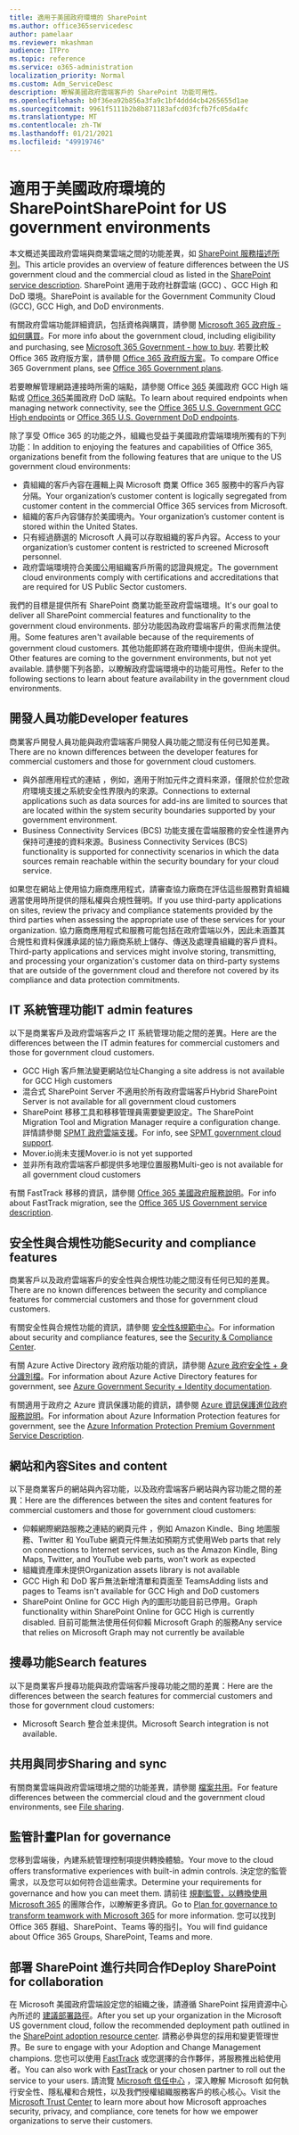 ```yaml
---
title: 適用于美國政府環境的 SharePoint
ms.author: office365servicedesc
author: pamelaar
ms.reviewer: mkashman
audience: ITPro
ms.topic: reference
ms.service: o365-administration
localization_priority: Normal
ms.custom: Adm_ServiceDesc
description: 瞭解美國政府雲端客戶的 SharePoint 功能可用性。
ms.openlocfilehash: b0f36ea92b856a3fa9c1bf4ddd4cb4265655d1ae
ms.sourcegitcommit: 9961f5111b2b8b871183afcd03fcfb7fc05da4fc
ms.translationtype: MT
ms.contentlocale: zh-TW
ms.lasthandoff: 01/21/2021
ms.locfileid: "49919746"
---
```

# <a name="sharepoint-for-us-government-environments"></a><span data-ttu-id="80107-103">適用于美國政府環境的 SharePoint</span><span class="sxs-lookup"><span data-stu-id="80107-103">SharePoint for US government environments</span></span>

<span data-ttu-id="80107-104">本文概述美國政府雲端與商業雲端之間的功能差異，如 [SharePoint 服務描述所列](/office365/servicedescriptions/sharepoint-online-service-description/sharepoint-online-service-description)。</span><span class="sxs-lookup"><span data-stu-id="80107-104">This article provides an overview of feature differences between the US government cloud and the commercial cloud as listed in the [SharePoint service description](/office365/servicedescriptions/sharepoint-online-service-description/sharepoint-online-service-description).</span></span> <span data-ttu-id="80107-105">SharePoint 適用于政府社群雲端 (GCC) 、GCC High 和 DoD 環境。</span><span class="sxs-lookup"><span data-stu-id="80107-105">SharePoint is available for the Government Community Cloud (GCC), GCC High, and DoD environments.</span></span> 

<span data-ttu-id="80107-106">有關政府雲端功能詳細資訊，包括資格與購買，請參閱 [Microsoft 365 政府版 - 如何購買](/office365/servicedescriptions/office-365-platform-service-description/office-365-us-government/microsoft-365-government-how-to-buy)。</span><span class="sxs-lookup"><span data-stu-id="80107-106">For more info about the government cloud, including eligibility and purchasing, see [Microsoft 365 Government - how to buy](/office365/servicedescriptions/office-365-platform-service-description/office-365-us-government/microsoft-365-government-how-to-buy).</span></span> <span data-ttu-id="80107-107">若要比較 Office 365 政府版方案，請參閱 [Office 365 政府版方案](https://www.microsoft.com/microsoft-365/government/compare-office-365-government-plans?rtc=1#EligibilityRequirements)。</span><span class="sxs-lookup"><span data-stu-id="80107-107">To compare Office 365 Government plans, see [Office 365 Government plans](https://www.microsoft.com/microsoft-365/government/compare-office-365-government-plans?rtc=1#EligibilityRequirements).</span></span>

<span data-ttu-id="80107-108">若要瞭解管理網路連接時所需的端點，請參閱 Office [365](/office365/enterprise/office-365-u-s-government-gcc-high-endpoints#sharepoint-online-and-onedrive-for-business) 美國政府 GCC High 端點或 [Office 365](/office365/enterprise/office-365-u-s-government-dod-endpoints#sharepoint-online-and-onedrive-for-business)美國政府 DoD 端點。</span><span class="sxs-lookup"><span data-stu-id="80107-108">To learn about required endpoints when managing network connectivity, see the [Office 365 U.S. Government GCC High endpoints](/office365/enterprise/office-365-u-s-government-gcc-high-endpoints#sharepoint-online-and-onedrive-for-business) or [Office 365 U.S. Government DoD endpoints](/office365/enterprise/office-365-u-s-government-dod-endpoints#sharepoint-online-and-onedrive-for-business).</span></span>

<span data-ttu-id="80107-109">除了享受 Office 365 的功能之外，組織也受益于美國政府雲端環境所獨有的下列功能：</span><span class="sxs-lookup"><span data-stu-id="80107-109">In addition to enjoying the features and capabilities of Office 365, organizations benefit from the following features that are unique to the US government cloud environments:</span></span>

-   <span data-ttu-id="80107-110">貴組織的客戶內容在邏輯上與 Microsoft 商業 Office 365 服務中的客戶內容分隔。</span><span class="sxs-lookup"><span data-stu-id="80107-110">Your organization’s customer content is logically segregated from customer content in the commercial Office 365 services from Microsoft.</span></span>
-   <span data-ttu-id="80107-111">組織的客戶內容儲存於美國境內。</span><span class="sxs-lookup"><span data-stu-id="80107-111">Your organization’s customer content is stored within the United States.</span></span>
-   <span data-ttu-id="80107-112">只有經過篩選的 Microsoft 人員可以存取組織的客戶內容。</span><span class="sxs-lookup"><span data-stu-id="80107-112">Access to your organization’s customer content is restricted to screened Microsoft personnel.</span></span>
-   <span data-ttu-id="80107-113">政府雲端環境符合美國公用組織客戶所需的認證與規定。</span><span class="sxs-lookup"><span data-stu-id="80107-113">The government cloud environments comply with certifications and accreditations that are required for US Public Sector customers.</span></span>

<span data-ttu-id="80107-114">我們的目標是提供所有 SharePoint 商業功能至政府雲端環境。</span><span class="sxs-lookup"><span data-stu-id="80107-114">It's our goal to deliver all SharePoint commercial features and functionality to the government cloud environments.</span></span> <span data-ttu-id="80107-115">部分功能因為政府雲端客戶的需求而無法使用。</span><span class="sxs-lookup"><span data-stu-id="80107-115">Some features aren't available because of the requirements of government cloud customers.</span></span> <span data-ttu-id="80107-116">其他功能即將在政府環境中提供，但尚未提供。</span><span class="sxs-lookup"><span data-stu-id="80107-116">Other features are coming to the government environments, but not yet available.</span></span> <span data-ttu-id="80107-117">請參閱下列各節，以瞭解政府雲端環境中的功能可用性。</span><span class="sxs-lookup"><span data-stu-id="80107-117">Refer to the following sections to learn about feature availability in the government cloud environments.</span></span>

## <a name="developer-features"></a><span data-ttu-id="80107-118">開發人員功能</span><span class="sxs-lookup"><span data-stu-id="80107-118">Developer features</span></span>

<span data-ttu-id="80107-119">商業客戶開發人員功能與政府雲端客戶開發人員功能之間沒有任何已知差異。</span><span class="sxs-lookup"><span data-stu-id="80107-119">There are no known differences between the developer features for commercial customers and those for government cloud customers.</span></span>

- <span data-ttu-id="80107-120">與外部應用程式的連結 ，例如，適用于附加元件之資料來源，僅限於位於您政府環境支援之系統安全性界限內的來源。</span><span class="sxs-lookup"><span data-stu-id="80107-120">Connections to external applications such as data sources for add-ins are limited to sources that are located within the system security boundaries supported by your government environment.</span></span>
- <span data-ttu-id="80107-121">Business Connectivity Services (BCS) 功能支援在雲端服務的安全性邊界內保持可連接的資料來源。</span><span class="sxs-lookup"><span data-stu-id="80107-121">Business Connectivity Services (BCS) functionality is supported for connectivity scenarios in which the data sources remain reachable within the security boundary for your cloud service.</span></span>

<span data-ttu-id="80107-122">如果您在網站上使用協力廠商應用程式，請審查協力廠商在評估這些服務對貴組織適當使用時所提供的隱私權與合規性聲明。</span><span class="sxs-lookup"><span data-stu-id="80107-122">If you use third-party applications on sites, review the privacy and compliance statements provided by the third parties when assessing the appropriate use of these services for your organization.</span></span> <span data-ttu-id="80107-123">協力廠商應用程式和服務可能包括在政府雲端以外，因此未涵蓋其合規性和資料保護承諾的協力廠商系統上儲存、傳送及處理貴組織的客戶資料。</span><span class="sxs-lookup"><span data-stu-id="80107-123">Third-party applications and services might involve storing, transmitting, and processing your organization's customer data on third-party systems that are outside of the government cloud and therefore not covered by its compliance and data protection commitments.</span></span> 

## <a name="it-admin-features"></a><span data-ttu-id="80107-124">IT 系統管理功能</span><span class="sxs-lookup"><span data-stu-id="80107-124">IT admin features</span></span>

<span data-ttu-id="80107-125">以下是商業客戶及政府雲端客戶之 IT 系統管理功能之間的差異。</span><span class="sxs-lookup"><span data-stu-id="80107-125">Here are the differences between the IT admin features for commercial customers and those for government cloud customers.</span></span>

- <span data-ttu-id="80107-126">GCC High 客戶無法變更網站位址</span><span class="sxs-lookup"><span data-stu-id="80107-126">Changing a site address is not available for GCC High customers</span></span>
- <span data-ttu-id="80107-127">混合式 SharePoint Server 不適用於所有政府雲端客戶</span><span class="sxs-lookup"><span data-stu-id="80107-127">Hybrid SharePoint Server is not available for all government cloud customers</span></span>
- <span data-ttu-id="80107-128">SharePoint 移移工具和移移管理員需要變更設定。</span><span class="sxs-lookup"><span data-stu-id="80107-128">The SharePoint Migration Tool and Migration Manager require a configuration change.</span></span> <span data-ttu-id="80107-129">詳情請參閱 [SPMT 政府雲端支援](/sharepointmigration/spmt-install-issues#government-cloud-support)。</span><span class="sxs-lookup"><span data-stu-id="80107-129">For info, see [SPMT government cloud support](/sharepointmigration/spmt-install-issues#government-cloud-support).</span></span>
- <span data-ttu-id="80107-130">Mover.io尚未支援</span><span class="sxs-lookup"><span data-stu-id="80107-130">Mover.io is not yet supported</span></span>
- <span data-ttu-id="80107-131">並非所有政府雲端客戶都提供多地理位置服務</span><span class="sxs-lookup"><span data-stu-id="80107-131">Multi-geo is not available for all government cloud customers</span></span>

<span data-ttu-id="80107-132">有關 FastTrack 移移的資訊，請參閱 [Office 365 美國政府服務說明](/office365/servicedescriptions/office-365-platform-service-description/office-365-us-government/office-365-us-government#data-migrations-performed-by-fasttrack)。</span><span class="sxs-lookup"><span data-stu-id="80107-132">For info about FastTrack migration, see the [Office 365 US Government service description](/office365/servicedescriptions/office-365-platform-service-description/office-365-us-government/office-365-us-government#data-migrations-performed-by-fasttrack).</span></span>

## <a name="security-and-compliance-features"></a><span data-ttu-id="80107-133">安全性與合規性功能</span><span class="sxs-lookup"><span data-stu-id="80107-133">Security and compliance features</span></span>

<span data-ttu-id="80107-134">商業客戶以及政府雲端客戶的安全性與合規性功能之間沒有任何已知的差異。</span><span class="sxs-lookup"><span data-stu-id="80107-134">There are no known differences between the security and compliance features for commercial customers and those for government cloud customers.</span></span>

<span data-ttu-id="80107-135">有關安全性與合規性功能的資訊，請參閱 [安全性&規範中心](https://docs.microsoft.com/office365/servicedescriptions/office-365-platform-service-description/office-365-securitycompliance-center)。</span><span class="sxs-lookup"><span data-stu-id="80107-135">For information about security and compliance features, see the [Security & Compliance Center](https://docs.microsoft.com/office365/servicedescriptions/office-365-platform-service-description/office-365-securitycompliance-center).</span></span>

<span data-ttu-id="80107-136">有關 Azure Active Directory 政府版功能的資訊，請參閱 [Azure 政府安全性 + 身分識別檔](/azure/azure-government/documentation-government-services-securityandidentity#azure-active-directory)。</span><span class="sxs-lookup"><span data-stu-id="80107-136">For information about Azure Active Directory features for government, see [Azure Government Security + Identity documentation](/azure/azure-government/documentation-government-services-securityandidentity#azure-active-directory).</span></span> 

<span data-ttu-id="80107-137">有關適用于政府之 Azure 資訊保護功能的資訊，請參閱 [Azure 資訊保護進位政府服務說明](/enterprise-mobility-security/solutions/ems-aip-premium-govt-service-description)。</span><span class="sxs-lookup"><span data-stu-id="80107-137">For information about Azure Information Protection features for government, see the [Azure Information Protection Premium Government Service Description](/enterprise-mobility-security/solutions/ems-aip-premium-govt-service-description).</span></span> 

## <a name="sites-and-content"></a><span data-ttu-id="80107-138">網站和內容</span><span class="sxs-lookup"><span data-stu-id="80107-138">Sites and content</span></span>

<span data-ttu-id="80107-139">以下是商業客戶的網站與內容功能，以及政府雲端客戶網站與內容功能之間的差異：</span><span class="sxs-lookup"><span data-stu-id="80107-139">Here are the differences between the sites and content features for commercial customers and those for government cloud customers:</span></span>

- <span data-ttu-id="80107-140">仰賴網際網路服務之連結的網頁元件 ，例如 Amazon Kindle、Bing 地圖服務、Twitter 和 YouTube 網頁元件無法如預期方式使用</span><span class="sxs-lookup"><span data-stu-id="80107-140">Web parts that rely on connections to Internet services, such as the Amazon Kindle, Bing Maps, Twitter, and YouTube web parts, won't work as expected</span></span>
- <span data-ttu-id="80107-141">組織資產庫未提供</span><span class="sxs-lookup"><span data-stu-id="80107-141">Organization assets library is not available</span></span>
- <span data-ttu-id="80107-142">GCC High 和 DoD 客戶無法新增清單和頁面至 Teams</span><span class="sxs-lookup"><span data-stu-id="80107-142">Adding lists and pages to Teams isn't available for GCC High and DoD customers</span></span>
- <span data-ttu-id="80107-143">SharePoint Online for GCC High 內的圖形功能目前已停用。</span><span class="sxs-lookup"><span data-stu-id="80107-143">Graph functionality within SharePoint Online for GCC High is currently disabled.</span></span> <span data-ttu-id="80107-144">目前可能無法使用任何仰賴 Microsoft Graph 的服務</span><span class="sxs-lookup"><span data-stu-id="80107-144">Any service that relies on Microsoft Graph may not currently be available</span></span>

## <a name="search-features"></a><span data-ttu-id="80107-145">搜尋功能</span><span class="sxs-lookup"><span data-stu-id="80107-145">Search features</span></span>

<span data-ttu-id="80107-146">以下是商業客戶搜尋功能與政府雲端客戶搜尋功能之間的差異：</span><span class="sxs-lookup"><span data-stu-id="80107-146">Here are the differences between the search features for commercial customers and those for government cloud customers:</span></span>

- <span data-ttu-id="80107-147">Microsoft Search 整合並未提供。</span><span class="sxs-lookup"><span data-stu-id="80107-147">Microsoft Search integration is not available.</span></span>

## <a name="sharing-and-sync"></a><span data-ttu-id="80107-148">共用與同步</span><span class="sxs-lookup"><span data-stu-id="80107-148">Sharing and sync</span></span>

<span data-ttu-id="80107-149">有關商業雲端與政府雲端環境之間的功能差異，請參閱 [檔案共用](/office365/servicedescriptions/office-365-platform-service-description/office-365-us-government/gcc-high-and-dod#file-sharing)。</span><span class="sxs-lookup"><span data-stu-id="80107-149">For feature differences between the commercial cloud and the government cloud environments, see [File sharing](/office365/servicedescriptions/office-365-platform-service-description/office-365-us-government/gcc-high-and-dod#file-sharing).</span></span>

## <a name="plan-for-governance"></a><span data-ttu-id="80107-150">監管計畫</span><span class="sxs-lookup"><span data-stu-id="80107-150">Plan for governance</span></span>

<span data-ttu-id="80107-151">您移到雲端後，內建系統管理控制項提供轉換體驗。</span><span class="sxs-lookup"><span data-stu-id="80107-151">Your move to the cloud offers transformative experiences with built-in admin controls.</span></span> <span data-ttu-id="80107-152">決定您的監管需求，以及您可以如何符合這些需求。</span><span class="sxs-lookup"><span data-stu-id="80107-152">Determine your requirements for governance and how you can meet them.</span></span> <span data-ttu-id="80107-153">請前往 [規劃監管，以轉換使用 Microsoft 365](https://resources.techcommunity.microsoft.com/teamwork-governance/) 的團隊合作，以瞭解更多資訊。</span><span class="sxs-lookup"><span data-stu-id="80107-153">Go to [Plan for governance to transform teamwork with Microsoft 365](https://resources.techcommunity.microsoft.com/teamwork-governance/) for more information.</span></span> <span data-ttu-id="80107-154">您可以找到 Office 365 群組、SharePoint、Teams 等的指引。</span><span class="sxs-lookup"><span data-stu-id="80107-154">You will find guidance about Office 365 Groups, SharePoint, Teams and more.</span></span>

## <a name="deploy-sharepoint-for-collaboration"></a><span data-ttu-id="80107-155">部署 SharePoint 進行共同合作</span><span class="sxs-lookup"><span data-stu-id="80107-155">Deploy SharePoint for collaboration</span></span>

<span data-ttu-id="80107-156">在 Microsoft 美國政府雲端設定您的組織之後，請遵循 SharePoint 採用資源中心內所述的 [建議部署路徑](https://resources.techcommunity.microsoft.com/resources/SharePoint-adoption/)。</span><span class="sxs-lookup"><span data-stu-id="80107-156">After you set up your organization in the Microsoft US government cloud, follow the recommended deployment path outlined in the [SharePoint adoption resource center](https://resources.techcommunity.microsoft.com/resources/SharePoint-adoption/).</span></span> <span data-ttu-id="80107-157">請務必參與您的採用和變更管理世界。</span><span class="sxs-lookup"><span data-stu-id="80107-157">Be sure to engage with your Adoption and Change Management champions.</span></span>
<span data-ttu-id="80107-158">您也可以使用 [FastTrack](https://www.microsoft.com/fasttrack) 或您選擇的合作夥伴，將服務推出給使用者。</span><span class="sxs-lookup"><span data-stu-id="80107-158">You can also work with [FastTrack](https://www.microsoft.com/fasttrack) or your chosen partner to roll out the service to your users.</span></span>
<span data-ttu-id="80107-159">請流覽 [Microsoft 信任中心](https://www.microsoft.com/trust-center) ，深入瞭解 Microsoft 如何執行安全性、隱私權和合規性，以及我們授權組織服務客戶的核心核心。</span><span class="sxs-lookup"><span data-stu-id="80107-159">Visit the [Microsoft Trust Center](https://www.microsoft.com/trust-center) to learn more about how Microsoft approaches security, privacy, and compliance, core tenets for how we empower organizations to serve their customers.</span></span>
